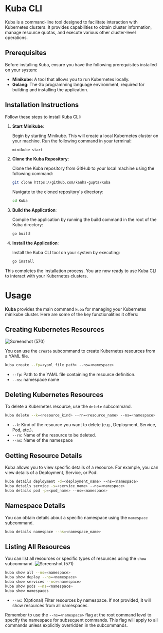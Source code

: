 # Kuba CLI

Kuba is a command-line tool designed to facilitate interaction with Kubernetes clusters. It provides capabilities to obtain cluster information, manage resource quotas, and execute various other cluster-level operations.

## Prerequisites

Before installing Kuba, ensure you have the following prerequisites installed on your system:

- **Minikube**: A tool that allows you to run Kubernetes locally.
- **Golang**: The Go programming language environment, required for building and installing the application.

## Installation Instructions

Follow these steps to install Kuba CLI:

1. **Start Minikube**:

   Begin by starting Minikube. This will create a local Kubernetes cluster on your machine. Run the following command in your terminal:

   ```bash
   minikube start
   ```

2. **Clone the Kuba Repository**:

   Clone the Kuba repository from GitHub to your local machine using the following command:

   ```bash
   git clone https://github.com/kanha-gupta/Kuba
   ```

   Navigate to the cloned repository's directory:

   ```bash
   cd Kuba
   ```

3. **Build the Application**:

   Compile the application by running the build command in the root of the Kuba directory:

   ```bash
   go build
   ```

4. **Install the Application**:

   Install the Kuba CLI tool on your system by executing:

   ```bash
   go install
   ```

This completes the installation process. You are now ready to use Kuba CLI to interact with your Kubernetes clusters.

# Usage

**Kuba** provides the main command `kuba` for managing your Kubernetes minikube cluster. Here are some of the key functionalities it offers:

## Creating Kubernetes Resources
![Screenshot (570)](https://github.com/kanha-gupta/Kuba/assets/92207457/2069bb4d-e71f-452c-b8b6-eb82a3bc4b17)

You can use the `create` subcommand to create Kubernetes resources from a YAML file.

```bash
kuba create --fp=<yaml_file_path> --ns=<namespace>
```

- `--fp`: Path to the YAML file containing the resource definition.
- `--ns`: namespace name

## Deleting Kubernetes Resources

To delete a Kubernetes resource, use the `delete` subcommand.

```bash
kuba delete --k=<resource_kind> --rn=<resource_name> --ns=<namespace>
```

- `--k`: Kind of the resource you want to delete (e.g., Deployment, Service, Pod, etc.).
- `--rn`: Name of the resource to be deleted.
- `--ns`: Name of the namespace

## Getting Resource Details
 
Kuba allows you to view specific details of a resource. For example, you can view details of a Deployment, Service, or Pod.

```bash
kuba details deployment -d=<deployment_name> --ns=<namespace>
kuba details service -s=<service_name> --ns=<namespace>
kuba details pod -p=<pod_name> --ns=<namespace>
```

## Namespace Details

You can obtain details about a specific namespace using the `namespace` subcommand.

```bash
kuba details namespace --ns=<namespace_name>
```


## Listing All Resources

You can list all resources or specific types of resources using the `show` subcommand.
![Screenshot (571)](https://github.com/kanha-gupta/Kuba/assets/92207457/7bb89c64-a78f-43b4-bc7a-88d4e9161951)

```bash
kuba show all --ns=<namespace>
kuba show deploy --ns=<namespace>
kuba show services --ns=<namespace>
kuba show pods --ns=<namespace>
kuba show namespaces
```

- `--ns`: (Optional) Filter resources by namespace. If not provided, it will show resources from all namespaces.

Remember to use the `--ns=<namespace>` flag at the root command level to specify the namespace for subsequent commands. This flag will apply to all commands unless explicitly overridden in the subcommands.



